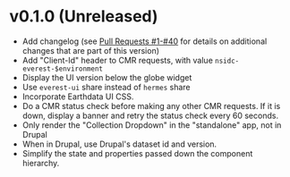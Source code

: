 # v0.1.0 (Unreleased)

* Add changelog (see [Pull Requests
  #1-#40](https://bitbucket.org/nsidc/everest-ui/pull-requests/?state=MERGED)
  for details on additional changes that are part of this version)
* Add "Client-Id" header to CMR requests, with value
  `nsidc-everest-$environment`
* Display the UI version below the globe widget
* Use `everest-ui` share instead of `hermes` share
* Incorporate Earthdata UI CSS.
* Do a CMR status check before making any other CMR requests. If it is down,
  display a banner and retry the status check every 60 seconds.
* Only render the "Collection Dropdown" in the "standalone" app, not in Drupal
* When in Drupal, use Drupal's dataset id and version.
* Simplify the state and properties passed down the component hierarchy.
